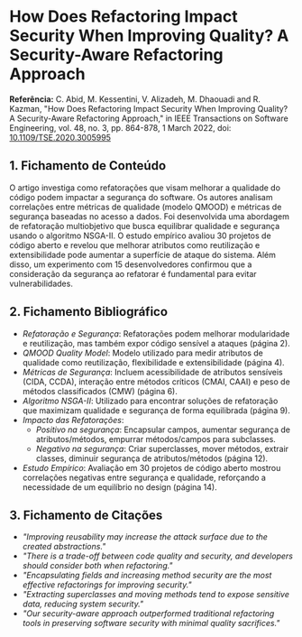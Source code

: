 # How Does Refactoring Impact Security When Improving Quality? A Security-Aware Refactoring Approach

**Referência:**
C. Abid, M. Kessentini, V. Alizadeh, M. Dhaouadi and R. Kazman, "How Does Refactoring Impact Security When Improving Quality? A Security-Aware Refactoring Approach," in IEEE Transactions on Software Engineering, vol. 48, no. 3, pp. 864-878, 1 March 2022, doi: [10.1109/TSE.2020.3005995](https://doi.org/10.1109/TSE.2020.3005995)

## 1. Fichamento de Conteúdo

O artigo investiga como refatorações que visam melhorar a qualidade do código podem impactar a segurança do software. Os autores analisam correlações entre métricas de qualidade (modelo QMOOD) e métricas de segurança baseadas no acesso a dados. Foi desenvolvida uma abordagem de refatoração multiobjetivo que busca equilibrar qualidade e segurança usando o algoritmo NSGA-II. O estudo empírico avaliou 30 projetos de código aberto e revelou que melhorar atributos como reutilização e extensibilidade pode aumentar a superfície de ataque do sistema. Além disso, um experimento com 15 desenvolvedores confirmou que a consideração da segurança ao refatorar é fundamental para evitar vulnerabilidades.

## 2. Fichamento Bibliográfico

* _Refatoração e Segurança_: Refatorações podem melhorar modularidade e reutilização, mas também expor código sensível a ataques (página 2).
* _QMOOD Quality Model_: Modelo utilizado para medir atributos de qualidade como reutilização, flexibilidade e extensibilidade (página 4).
* _Métricas de Segurança_: Incluem acessibilidade de atributos sensíveis (CIDA, CCDA), interação entre métodos críticos (CMAI, CAAI) e peso de métodos classificados (CMW) (página 6).
* _Algoritmo NSGA-II_: Utilizado para encontrar soluções de refatoração que maximizam qualidade e segurança de forma equilibrada (página 9).
* _Impacto das Refatorações_:
  * _Positivo na segurança_: Encapsular campos, aumentar segurança de atributos/métodos, empurrar métodos/campos para subclasses.
  * _Negativo na segurança_: Criar superclasses, mover métodos, extrair classes, diminuir segurança de atributos/métodos (página 12).
* _Estudo Empírico_: Avaliação em 30 projetos de código aberto mostrou correlações negativas entre segurança e qualidade, reforçando a necessidade de um equilíbrio no design (página 14).

## 3. Fichamento de Citações

* _"Improving reusability may increase the attack surface due to the created abstractions."_
* _"There is a trade-off between code quality and security, and developers should consider both when refactoring."_
* _"Encapsulating fields and increasing method security are the most effective refactorings for improving security."_
* _"Extracting superclasses and moving methods tend to expose sensitive data, reducing system security."_
* _"Our security-aware approach outperformed traditional refactoring tools in preserving software security with minimal quality sacrifices."_
